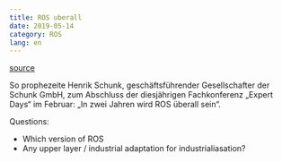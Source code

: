 ```yaml
---
title: ROS uberall
date: 2019-05-14
category: ROS
lang: en
---
```


[source](https://www.vdi-nachrichten.com/Technik/Gemeinsame-Sprache-fuer-Roboter)

So prophezeite Henrik Schunk, geschäftsführender Gesellschafter der Schunk GmbH, zum Abschluss der diesjährigen Fachkonferenz „Expert Days“ im Februar: „In zwei Jahren wird ROS überall sein“.

Questions:
* Which version of ROS
* Any upper layer / industrial adaptation for industrialiasation?
